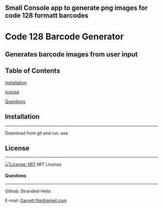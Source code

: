 ## Small Console app to generate png images for code 128 formatt barcodes

# Code 128 Barcode Generator

## Generates barcode images from user input 

## Table of Contents 
[installation](#installation)
 
[license](#license)
 
[Questions](#Questions) 

## Installation
***
Download from git and run .exe
## License
***
[![License: MIT](https://img.shields.io/badge/License-MIT-yellow.svg)](https://opensource.org/licenses/MIT)
MIT License


#### Questions
***
Github: Stranded-Helix

E-mail: Garrett.fite@gmail.com
